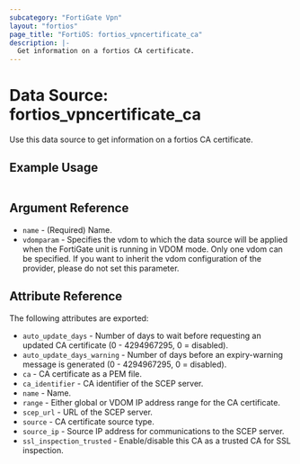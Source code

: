 ```yaml
---
subcategory: "FortiGate Vpn"
layout: "fortios"
page_title: "FortiOS: fortios_vpncertificate_ca"
description: |-
  Get information on a fortios CA certificate.
---
```


# Data Source: fortios_vpncertificate_ca
Use this data source to get information on a fortios CA certificate.


## Example Usage

```hcl

```

## Argument Reference

* `name` - (Required) Name.
* `vdomparam` - Specifies the vdom to which the data source will be applied when the FortiGate unit is running in VDOM mode. Only one vdom can be specified. If you want to inherit the vdom configuration of the provider, please do not set this parameter.

## Attribute Reference

The following attributes are exported:

* `auto_update_days` - Number of days to wait before requesting an updated CA certificate (0 - 4294967295, 0 = disabled).
* `auto_update_days_warning` - Number of days before an expiry-warning message is generated (0 - 4294967295, 0 = disabled).
* `ca` - CA certificate as a PEM file.
* `ca_identifier` - CA identifier of the SCEP server.
* `name` - Name.
* `range` - Either global or VDOM IP address range for the CA certificate.
* `scep_url` - URL of the SCEP server.
* `source` - CA certificate source type.
* `source_ip` - Source IP address for communications to the SCEP server.
* `ssl_inspection_trusted` - Enable/disable this CA as a trusted CA for SSL inspection.
